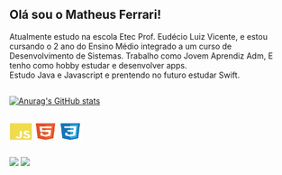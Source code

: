 ## Olá sou o Matheus Ferrari!

Atualmente estudo na escola Etec Prof. Eudécio Luiz Vicente, e estou cursando o 2 ano do Ensino Médio integrado a um curso de Desenvolvimento de Sistemas.
Trabalho como Jovem Aprendiz Adm, E tenho como hobby estudar e desenvolver apps.<br>
Estudo Java e Javascript e prentendo no futuro estudar Swift.
##

[![Anurag's GitHub stats](https://github-readme-stats.vercel.app/api?username=mathferrari)](https://github.com/anuraghazra/github-readme-stats)

<div style="display: inline_block"><br>
  <img align="center" alt="Matheus-Js" height="30" width="40" src="https://raw.githubusercontent.com/devicons/devicon/master/icons/javascript/javascript-plain.svg">
  <img align="center" alt="Matheus-HTML" height="30" width="40" src="https://raw.githubusercontent.com/devicons/devicon/master/icons/html5/html5-original.svg">
  <img align="center" alt="Matheus-CSS" height="30" width="40" src="https://raw.githubusercontent.com/devicons/devicon/master/icons/css3/css3-original.svg">
</div>
  
  ##
 
<div> 
  <a href="https://instagram.com/rafaballerini" target="_blank"><img src="https://img.shields.io/badge/-Instagram-%23E4405F?style=for-the-badge&logo=instagram&logoColor=white" target="_blank"></a> 
  <a href="https://www.linkedin.com/in/mathferrari/" target="_blank"><img src="https://img.shields.io/badge/-LinkedIn-%230077B5?style=for-the-badge&logo=linkedin&logoColor=white" target="_blank"></a> 
</div>
